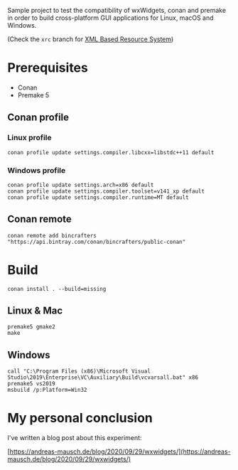 Sample project to test the compatibility of wxWidgets, conan and premake
in order to build cross-platform GUI applications for Linux, macOS and Windows.

(Check the `xrc` branch for [XML Based Resource System](https://docs.wxwidgets.org/3.1/overview_xrc.html))

# Prerequisites

- Conan
- Premake 5

## Conan profile

### Linux profile

```
conan profile update settings.compiler.libcxx=libstdc++11 default
```

### Windows profile

```
conan profile update settings.arch=x86 default
conan profile update settings.compiler.toolset=v141_xp default
conan profile update settings.compiler.runtime=MT default
```

## Conan remote

```
conan remote add bincrafters "https://api.bintray.com/conan/bincrafters/public-conan"
```

# Build

```
conan install . --build=missing
```

## Linux & Mac

```
premake5 gmake2
make
```

## Windows

```
call "C:\Program Files (x86)\Microsoft Visual Studio\2019\Enterprise\VC\Auxiliary\Build\vcvarsall.bat" x86
premake5 vs2019
msbuild /p:Platform=Win32
```

# My personal conclusion

I've written a blog post about this experiment:

[https://andreas-mausch.de/blog/2020/09/29/wxwidgets/](https://andreas-mausch.de/blog/2020/09/29/wxwidgets/)
